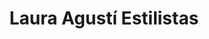 ---
title: "Laura Agustí Estilistas"
url: /castello-de-la-plana/laura-agusti-estilistas/
shop: cosméticos
---